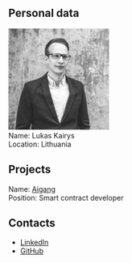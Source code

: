 ## Personal data
![kairys photo](photo/lukas_kairys.jpg)  
Name: Lukas Kairys  
Location: Lithuania
## Projects 
Name: [Aigang](../projects/aigang.md)  
Position: Smart contract developer
## Contacts
* [LinkedIn](https://www.linkedin.com/in/lkairys/)  
* [GitHub](https://github.com/LukasKairys)
